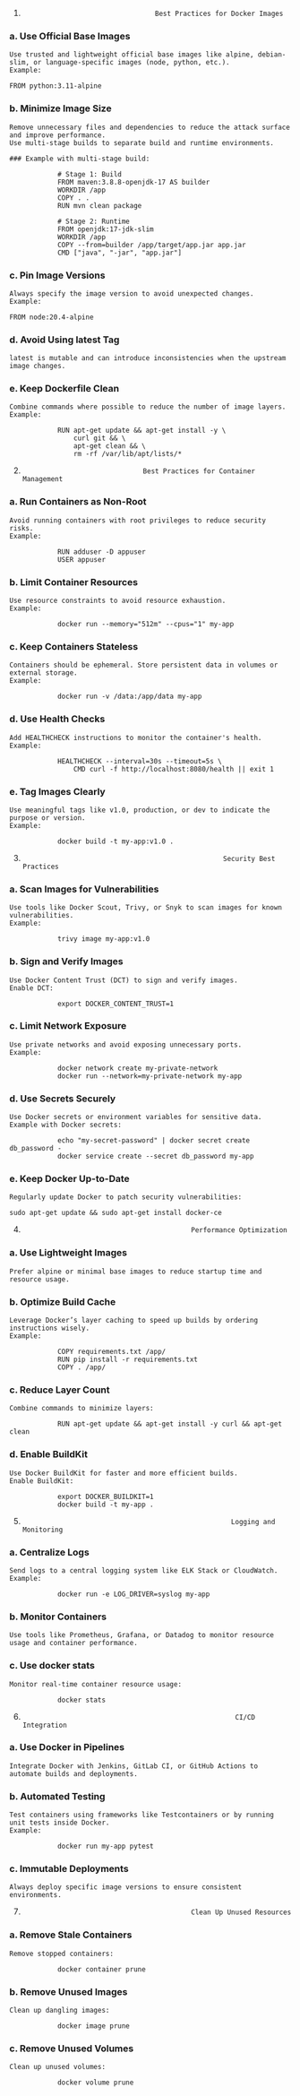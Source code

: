 1.                                      Best Practices for Docker Images

### a. Use Official Base Images

    Use trusted and lightweight official base images like alpine, debian-slim, or language-specific images (node, python, etc.).
    Example:

    FROM python:3.11-alpine

### b. Minimize Image Size

    Remove unnecessary files and dependencies to reduce the attack surface and improve performance.
    Use multi-stage builds to separate build and runtime environments.

    ### Example with multi-stage build:

                # Stage 1: Build
                FROM maven:3.8.8-openjdk-17 AS builder
                WORKDIR /app
                COPY . .
                RUN mvn clean package

                # Stage 2: Runtime
                FROM openjdk:17-jdk-slim
                WORKDIR /app
                COPY --from=builder /app/target/app.jar app.jar
                CMD ["java", "-jar", "app.jar"]

### c. Pin Image Versions

    Always specify the image version to avoid unexpected changes.
    Example:

    FROM node:20.4-alpine

### d. Avoid Using latest Tag

    latest is mutable and can introduce inconsistencies when the upstream image changes.

### e. Keep Dockerfile Clean

    Combine commands where possible to reduce the number of image layers.
    Example:

                RUN apt-get update && apt-get install -y \
                    curl git && \
                    apt-get clean && \
                    rm -rf /var/lib/apt/lists/*


2.                                   Best Practices for Container Management

### a. Run Containers as Non-Root

    Avoid running containers with root privileges to reduce security risks.
    Example:

                RUN adduser -D appuser
                USER appuser

### b. Limit Container Resources

    Use resource constraints to avoid resource exhaustion.
    Example:

                docker run --memory="512m" --cpus="1" my-app

### c. Keep Containers Stateless

    Containers should be ephemeral. Store persistent data in volumes or external storage.
    Example:

                docker run -v /data:/app/data my-app

### d. Use Health Checks

    Add HEALTHCHECK instructions to monitor the container's health.
    Example:

                HEALTHCHECK --interval=30s --timeout=5s \
                    CMD curl -f http://localhost:8080/health || exit 1

### e. Tag Images Clearly

    Use meaningful tags like v1.0, production, or dev to indicate the purpose or version.
    Example:

                docker build -t my-app:v1.0 .


3.                                                       Security Best Practices

### a. Scan Images for Vulnerabilities

    Use tools like Docker Scout, Trivy, or Snyk to scan images for known vulnerabilities.
    Example:

                trivy image my-app:v1.0

### b. Sign and Verify Images

    Use Docker Content Trust (DCT) to sign and verify images.
    Enable DCT:

                export DOCKER_CONTENT_TRUST=1

### c. Limit Network Exposure

    Use private networks and avoid exposing unnecessary ports.
    Example:

                docker network create my-private-network
                docker run --network=my-private-network my-app

### d. Use Secrets Securely

    Use Docker secrets or environment variables for sensitive data.
    Example with Docker secrets:

                echo "my-secret-password" | docker secret create db_password -
                docker service create --secret db_password my-app

### e. Keep Docker Up-to-Date

    Regularly update Docker to patch security vulnerabilities:

    sudo apt-get update && sudo apt-get install docker-ce

4.                                               Performance Optimization

### a. Use Lightweight Images

    Prefer alpine or minimal base images to reduce startup time and resource usage.

### b. Optimize Build Cache

    Leverage Docker’s layer caching to speed up builds by ordering instructions wisely.
    Example:

                COPY requirements.txt /app/
                RUN pip install -r requirements.txt
                COPY . /app/

### c. Reduce Layer Count

    Combine commands to minimize layers:

                RUN apt-get update && apt-get install -y curl && apt-get clean

### d. Enable BuildKit

    Use Docker BuildKit for faster and more efficient builds.
    Enable BuildKit:

                export DOCKER_BUILDKIT=1
                docker build -t my-app .

5.                                                         Logging and Monitoring

### a. Centralize Logs

    Send logs to a central logging system like ELK Stack or CloudWatch.
    Example:

                docker run -e LOG_DRIVER=syslog my-app

### b. Monitor Containers

    Use tools like Prometheus, Grafana, or Datadog to monitor resource usage and container performance.

### c. Use docker stats

    Monitor real-time container resource usage:

                docker stats

6.                                                          CI/CD Integration

### a. Use Docker in Pipelines

    Integrate Docker with Jenkins, GitLab CI, or GitHub Actions to automate builds and deployments.

### b. Automated Testing

    Test containers using frameworks like Testcontainers or by running unit tests inside Docker.
    Example:

                docker run my-app pytest

### c. Immutable Deployments

    Always deploy specific image versions to ensure consistent environments.

7.                                               Clean Up Unused Resources

### a. Remove Stale Containers

    Remove stopped containers:

                docker container prune

### b. Remove Unused Images

    Clean up dangling images:

                docker image prune

### c. Remove Unused Volumes

    Clean up unused volumes:

                docker volume prune
